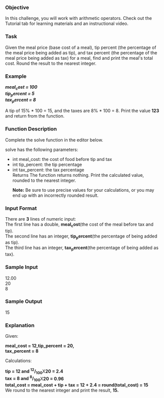 ### Objective
<p>In this challenge, you will work with arithmetic operators. Check out the Tutorial tab for learning materials and an instructional video.</p>

<h3>Task</h3>
Given the meal price (base cost of a meal), tip percent (the percentage of the meal price being added as tip), and tax percent (the percentage of the meal price being added as tax) for a meal, find and print the meal's total cost. Round the result to the nearest integer.

<h3>Example</h3>
<p>
<b>
<i>
meal<sub>c</sub>ost = 100 <br>
tip<sub>p</sub>ercent = 5 <br>
tax<sub>p</sub>ercent = 8
</i>
</b>
</P>
A tip of 15% * 100 = 15, and the taxes are 8% * 100 = 8. Print the value <b>123</b> and return from the function.

<h3>Function Description</h3>
Complete the solve function in the editor below.

solve has the following parameters:
<ul>
<li>int meal_cost: the cost of food before tip and tax</li>
<li>int tip_percent: the tip percentage</li>
<li>int tax_percent: the tax percentage</li>
Returns The function returns nothing. Print the calculated value, rounded to the nearest integer.

<b>Note:</b> Be sure to use precise values for your calculations, or you may end up with an incorrectly rounded result.
</ul>
<h3>Input Format</h3>
<p>
There are <b>3</b> lines of numeric input:<br>
The first line has a double, <b>meal<sub>c</sub>ost</b>(the cost of the meal before tax and tip).<br>
The second line has an integer, <b>tip<sub>p</sub>ercent</b>(the percentage of  being added as tip).<br>
The third line has an integer, <b>tax<sub>p</sub>ercent</b>(the percentage of  being added as tax).
</p>
<h3>Sample Input</h3>

<p>
12.00<br>
20<br>
8
</p>

<h3>Sample Output</h3>

<p>
15<br>

<h3>Explanation</h3>
Given:
<p><b>meal_cost = 12,tip_percent = 20,<br>
tax_percent = 8
</b></p>
Calculations:
<p><b>
tip = 12 and <sup>12</sup>/<sub>100</sub></b>X<b>20 = 2.4</b><br>
<b>tax = 8 and <sup>8</sup>/<sub>100</sub></b>X<b>20 = 0.96</b><br>
<b>total_cost = meal_cost + tip + tax = 12 + 2.4 = round(total_cost) = 15</b><br>
We round  to the nearest integer and print the result, <b>15.</b>
